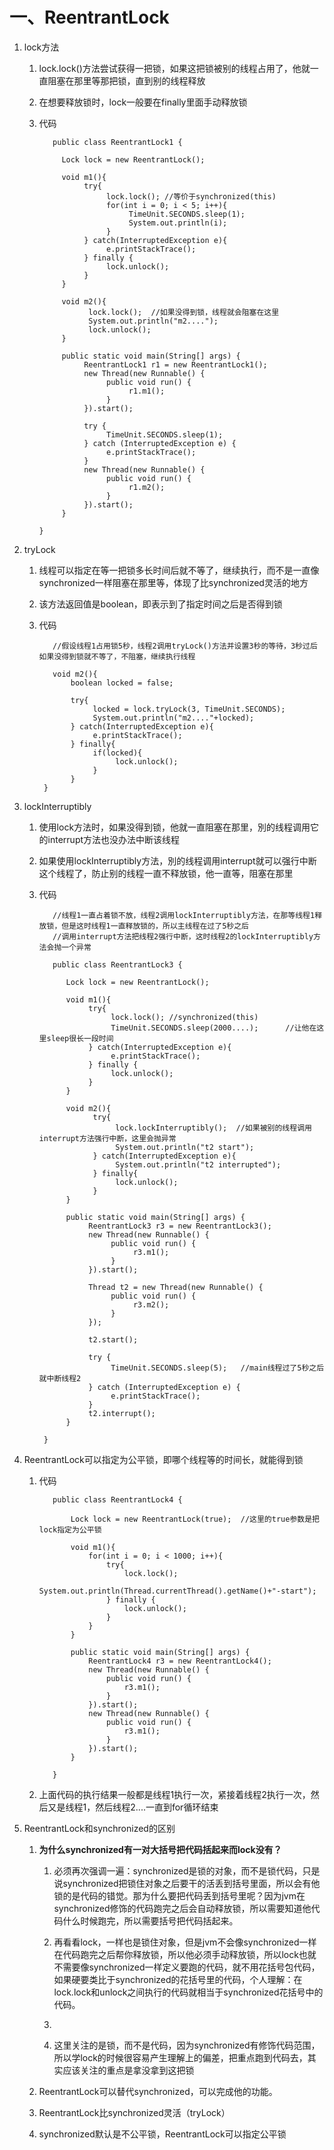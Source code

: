 # 一、ReentrantLock

   1. lock方法
   
      1. lock.lock()方法尝试获得一把锁，如果这把锁被别的线程占用了，他就一直阻塞在那里等那把锁，直到别的线程释放
      
      2. 在想要释放锁时，lock一般要在finally里面手动释放锁
      
      3. 代码
         
          ```
             public class ReentrantLock1 {
	
               Lock lock = new ReentrantLock();

               void m1(){
                    try{
                         lock.lock(); //等价于synchronized(this)
                         for(int i = 0; i < 5; i++){
                              TimeUnit.SECONDS.sleep(1);
                              System.out.println(i);
                         }
                    } catch(InterruptedException e){
                         e.printStackTrace();
                    } finally {
                         lock.unlock();
                    }
               }

               void m2(){
                     lock.lock();  //如果没得到锁，线程就会阻塞在这里
                     System.out.println("m2....");
                     lock.unlock();
               }

               public static void main(String[] args) {
                    ReentrantLock1 r1 = new ReentrantLock1();
                    new Thread(new Runnable() {
                         public void run() {
                              r1.m1();
                         }
                    }).start();

                    try {
                         TimeUnit.SECONDS.sleep(1);
                    } catch (InterruptedException e) {
                         e.printStackTrace();
                    }
                    new Thread(new Runnable() {
                         public void run() {
                              r1.m2();
                         }
                    }).start();
               }

          }
          ```
	  
   2. tryLock
   
      1. 线程可以指定在等一把锁多长时间后就不等了，继续执行，而不是一直像synchronized一样阻塞在那里等，体现了比synchronized灵活的地方
      
      2. 该方法返回值是boolean，即表示到了指定时间之后是否得到锁
      
      3. 代码
      
         ```
            //假设线程1占用锁5秒，线程2调用tryLock()方法并设置3秒的等待，3秒过后如果没得到锁就不等了，不阻塞，继续执行线程
            
            void m2(){
                boolean locked = false;

                try{
                     locked = lock.tryLock(3, TimeUnit.SECONDS);
                     System.out.println("m2...."+locked);
                } catch(InterruptedException e){
                     e.printStackTrace();
                } finally{
                     if(locked){
                          lock.unlock();
                     }
                }
          }
         ```
	 
   3. lockInterruptibly      
   
      1. 使用lock方法时，如果没得到锁，他就一直阻塞在那里，別的线程调用它的interrupt方法也没办法中断该线程
      
      2. 如果使用lockInterruptibly方法，別的线程调用interrupt就可以强行中断这个线程了，防止别的线程一直不释放锁，他一直等，阻塞在那里
      
      3. 代码
      
         ```
            //线程1一直占着锁不放，线程2调用lockInterruptibly方法，在那等线程1释放锁，但是这时线程1一直释放锁的，所以主线程在过了5秒之后
            //调用interrupt方法把线程2强行中断，这时线程2的lockInterruptibly方法会抛一个异常
            
            public class ReentrantLock3 {
	
               Lock lock = new ReentrantLock();

               void m1(){
                    try{
                         lock.lock(); //synchronized(this)
                         TimeUnit.SECONDS.sleep(2000....);      //让他在这里sleep很长一段时间
                    } catch(InterruptedException e){
                         e.printStackTrace();
                    } finally {
                         lock.unlock();
                    }
               }

               void m2(){
                     try{
                          lock.lockInterruptibly();  //如果被别的线程调用interrupt方法强行中断，这里会抛异常
                          System.out.println("t2 start");
                     } catch(InterruptedException e){
                          System.out.println("t2 interrupted");
                     } finally{
                          lock.unlock();
                     }
               }

               public static void main(String[] args) {
                    ReentrantLock3 r3 = new ReentrantLock3();
                    new Thread(new Runnable() {
                         public void run() {
                              r3.m1();
                         }
                    }).start();

                    Thread t2 = new Thread(new Runnable() {
                         public void run() {
                              r3.m2();
                         }
                    });

                    t2.start();

                    try {
                         TimeUnit.SECONDS.sleep(5);   //main线程过了5秒之后就中断线程2
                    } catch (InterruptedException e) {
                         e.printStackTrace();
                    }
                    t2.interrupt();
               }

          }
         ```	 
	 
   4. ReentrantLock可以指定为公平锁，即哪个线程等的时间长，就能得到锁
   
      1. 代码
   
         ```
            public class ReentrantLock4 {
	
				Lock lock = new ReentrantLock(true);  //这里的true参数是把lock指定为公平锁

				void m1(){
					for(int i = 0; i < 1000; i++){
						try{
							lock.lock(); 
							System.out.println(Thread.currentThread().getName()+"-start");
						} finally {
							lock.unlock();
						}
					}
				}

				public static void main(String[] args) {
					ReentrantLock4 r3 = new ReentrantLock4();
					new Thread(new Runnable() {
						public void run() {
							r3.m1();
						}
					}).start();
					new Thread(new Runnable() {
						public void run() {
							r3.m1();
						}
					}).start();
				}

			}
         ```
	 
      2. 上面代码的执行结果一般都是线程1执行一次，紧接着线程2执行一次，然后又是线程1，然后线程2....一直到for循环结束
      
   5. ReentrantLock和synchronized的区别
  
      1. **为什么synchronized有一对大括号把代码括起来而lock没有？** 
     
         1. 必须再次强调一遍：synchronized是锁的对象，而不是锁代码，只是说synchronized把锁住对象之后要干的活丢到括号里面，所以会有他锁的是代码的错觉。那为什么要把代码丢到括号里呢？因为jvm在synchronized修饰的代码跑完之后会自动释放锁，所以需要知道他代码什么时候跑完，所以需要括号把代码括起来。
        
         2. 再看看lock，一样也是锁住对象，但是jvm不会像synchronized一样在代码跑完之后帮你释放锁，所以他必须手动释放锁，所以lock也就不需要像synchronized一样定义要跑的代码，就不用花括号包代码，如果硬要类比于synchronized的花括号里的代码，个人理解：在lock.lock和unlock之间执行的代码就相当于synchronized花括号中的代码。
        
         3. 
     
         4. 这里关注的是锁，而不是代码，因为synchronized有修饰代码范围，所以学lock的时候很容易产生理解上的偏差，把重点跑到代码去，其实应该关注的重点是拿没拿到这把锁

      2. ReentrantLock可以替代synchronized，可以完成他的功能。
     
      3. ReentrantLock比synchronized灵活（tryLock）
      
      4. synchronized默认是不公平锁，ReentrantLock可以指定公平锁      
  
     
